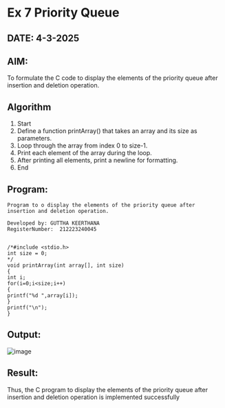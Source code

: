 # Ex 7 Priority Queue
## DATE: 4-3-2025
## AIM:
To formulate the C code to display the elements of the priority queue after insertion and deletion operation.

## Algorithm
1. Start 
2. Define a function printArray() that takes an array and its size as parameters. 
3. Loop through the array from index 0 to size-1. 
4. Print each element of the array during the loop. 
5. After printing all elements, print a newline for formatting. 
6. End

## Program:
```
Program to o display the elements of the priority queue after insertion and deletion operation.

Developed by: GUTTHA KEERTHANA
RegisterNumber:  212223240045


/*#include <stdio.h> 
int size = 0; 
*/ 
void printArray(int array[], int size) 
{ 
int i; 
for(i=0;i<size;i++) 
{ 
printf("%d ",array[i]); 
} 
printf("\n"); 
}
```

## Output:

![image](https://github.com/user-attachments/assets/fad35dff-4ed6-44f7-94e0-27d489cf031e)


## Result:
Thus, the C program to display the elements of the priority queue after insertion and deletion operation is implemented successfully
